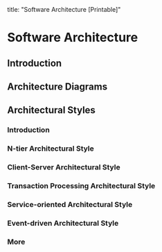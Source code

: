 <frontmatter>
title: "Software Architecture [Printable]"
</frontmatter>

<link rel="stylesheet" href="{{baseUrl}}/css/textbook.css">

<div class="website-content">

<div id="main">

# Software Architecture

## Introduction

<include src="introduction/what/unit-inParent-asFlat-print.md" boilerplate />

## Architecture Diagrams

<include src="architectureDiagrams/reading/unit-inParent-asFlat-print.md" boilerplate />
<include src="architectureDiagrams/drawing/unit-inParent-asFlat-print.md" boilerplate />

## Architectural Styles

### Introduction

<include src="architecturalStyles/introduction/what/unit-inParent-asFlat-print.md" boilerplate />

### N-tier Architectural Style

<include src="architecturalStyles/nTier/what/unit-inParent-asFlat-print.md" boilerplate />

### Client-Server Architectural Style

<include src="architecturalStyles/clientServer/what/unit-inParent-asFlat-print.md" boilerplate />

### Transaction Processing Architectural Style

<include src="architecturalStyles/transactionProcessing/what/unit-inParent-asFlat-print.md" boilerplate />

### Service-oriented Architectural Style

<include src="architecturalStyles/serviceOriented/what/unit-inParent-asFlat-print.md" boilerplate />

### Event-driven Architectural Style

<include src="architecturalStyles/eventDriven/what/unit-inParent-asFlat-print.md" boilerplate />

### More

<include src="architecturalStyles/more/moreStyles/unit-inParent-asFlat-print.md" boilerplate />
<include src="architecturalStyles/more/usingStyles/unit-inParent-asFlat-print.md" boilerplate />

</div>

</div>
